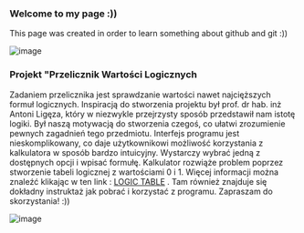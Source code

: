 ### Welcome to my page :))

This page was created in order to learn something about github and git :))


![image](https://piszeo.it/wp-content/uploads/2018/06/github-logo.jpeg)


### Projekt "Przelicznik Wartości Logicznych

Zadaniem przelicznika jest sprawdzanie wartości nawet najcięższych formuł logicznych. 
Inspiracją do stworzenia projektu był prof. dr hab. inż Antoni Ligęza, który w niezwykle przejrzysty sposób przedstawił nam istotę logiki. Był naszą motywacją do stworzenia czegoś, co ułatwi zrozumienie pewnych zagadnień tego przedmiotu. 
Interfejs programu jest nieskomplikowany, co daje użytkownikowi możliwość korzystania z kalkulatora w sposób bardzo intuicyjny. Wystarczy wybrać jedną z dostępnych opcji i wpisać formułę. Kalkulator rozwiąże problem poprzez stworzenie tabeli logicznej z wartościami 0 i 1.
Więcej informacji można znaleźć klikając w ten link : [LOGIC TABLE](https://github.com/AGH-Narzedzia-Informatyczne/Przelicznik_Wartosci_-Logicznych/wiki) .
Tam również znajduje się dokładny instruktaż jak pobrać i korzystać z programu. Zapraszam do skorzystania! :))

![image](https://cdn.discordapp.com/attachments/765639399198294081/788466998413754428/kalkulator.png)

